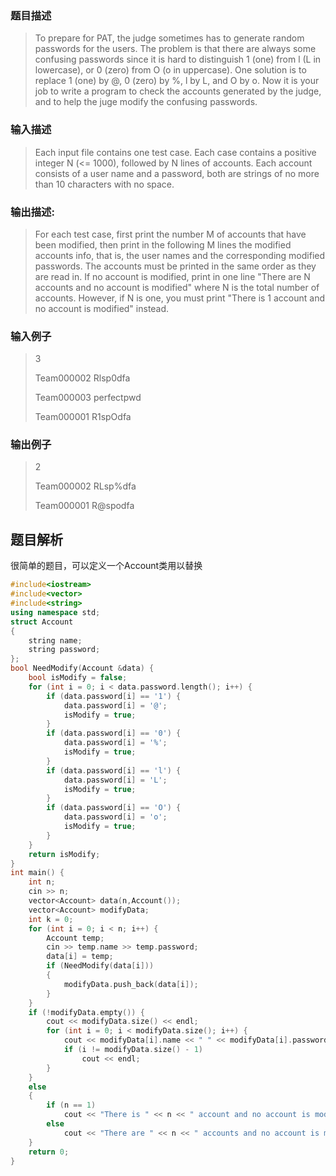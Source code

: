 ### 题目描述

> To prepare for PAT, the judge sometimes has to generate random passwords for the users. The problem is that there are always some confusing passwords since it is hard to distinguish 1 (one) from l (L in lowercase), or 0 (zero) from O (o in uppercase). One solution is to replace 1 (one) by @, 0 (zero) by %, l by L, and O by o. Now it is your job to write a program to check the accounts generated by the judge, and to help the juge modify the confusing passwords.

### 输入描述

> Each input file contains one test case. Each case contains a positive integer N (<= 1000), followed by N lines of accounts. Each account consists of a user name and a password, both are strings of no more than 10 characters with no space.

### 输出描述:
> For each test case, first print the number M of accounts that have been modified, then print in the following M lines the modified accounts info, that is, the user names and the corresponding modified passwords. The accounts must be printed in the same order as they are read in. If no account is modified, print in one line "There are N accounts and no account is modified" where N is the total number of accounts. However, if N is one, you must print "There is 1 account and no account is modified" instead.

### 输入例子
> 3
> 
> Team000002 Rlsp0dfa
> 
> Team000003 perfectpwd
> 
> Team000001 R1spOdfa

### 输出例子
> 2
> 
> Team000002 RLsp%dfa
> 
> Team000001 R@spodfa



## 题目解析
很简单的题目，可以定义一个Account类用以替换

```C++
#include<iostream>
#include<vector>
#include<string>
using namespace std;
struct Account
{
	string name;
	string password;
};
bool NeedModify(Account &data) {
	bool isModify = false;
	for (int i = 0; i < data.password.length(); i++) {
		if (data.password[i] == '1') {
			data.password[i] = '@';
			isModify = true;
		}
		if (data.password[i] == '0') {
			data.password[i] = '%';
			isModify = true;
		}
		if (data.password[i] == 'l') {
			data.password[i] = 'L';
			isModify = true;
		}
		if (data.password[i] == 'O') {
			data.password[i] = 'o';
			isModify = true;
		}
	}
	return isModify;
}
int main() {
	int n;
	cin >> n;
	vector<Account> data(n,Account());
	vector<Account> modifyData;
	int k = 0;
	for (int i = 0; i < n; i++) {
		Account temp;
		cin >> temp.name >> temp.password;
		data[i] = temp;
		if (NeedModify(data[i]))
		{
			modifyData.push_back(data[i]);
		}
	}
	if (!modifyData.empty()) {
		cout << modifyData.size() << endl;
		for (int i = 0; i < modifyData.size(); i++) {
			cout << modifyData[i].name << " " << modifyData[i].password;
			if (i != modifyData.size() - 1)
				cout << endl;
		}
	}
	else
	{
		if (n == 1)
			cout << "There is " << n << " account and no account is modified";
		else
			cout << "There are " << n << " accounts and no account is modified";
	}
	return 0;
}
```